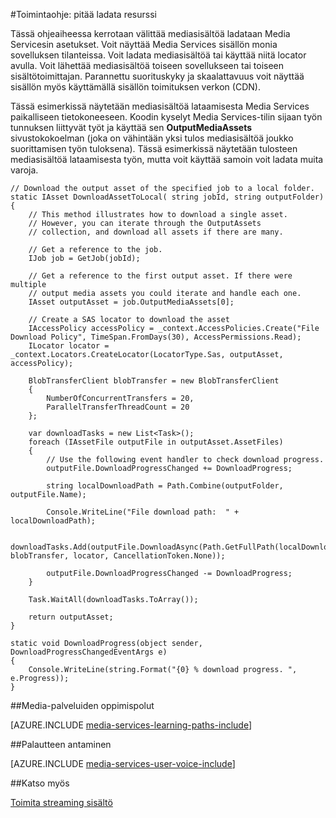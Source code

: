 <properties 
    pageTitle="Lataa mediasisältöä" 
    description="Katso tietoja resurssien lataaminen tietokoneeseen. MALLIKOODEJA kirjoitetaan C# ja käyttää Media Services SDK .NET." 
    services="media-services" 
    documentationCenter="" 
    authors="juliako" 
    manager="erikre" 
    editor=""/>

<tags 
    ms.service="media-services" 
    ms.workload="media" 
    ms.tgt_pltfrm="na" 
    ms.devlang="na" 
    ms.topic="article"
    ms.date="09/26/2016"
    ms.author="juliako"/>

#<a name="how-to-deliver-an-asset-by-download"></a>Toimintaohje: pitää ladata resurssi

Tässä ohjeaiheessa kerrotaan välittää mediasisältöä ladataan Media Servicesin asetukset. Voit näyttää Media Services sisällön monia sovelluksen tilanteissa. Voit ladata mediasisältöä tai käyttää niitä locator avulla. Voit lähettää mediasisältöä toiseen sovellukseen tai toiseen sisältötoimittajan. Parannettu suorituskyky ja skaalattavuus voit näyttää sisällön myös käyttämällä sisällön toimituksen verkon (CDN).

Tässä esimerkissä näytetään mediasisältöä lataamisesta Media Services paikalliseen tietokoneeseen. Koodin kyselyt Media Services-tilin sijaan työn tunnuksen liittyvät työt ja käyttää sen **OutputMediaAssets** sivustokokoelman (joka on vähintään yksi tulos mediasisältöä joukko suorittamisen työn tuloksena). Tässä esimerkissä näytetään tulosteen mediasisältöä lataamisesta työn, mutta voit käyttää samoin voit ladata muita varoja.

    
    // Download the output asset of the specified job to a local folder.
    static IAsset DownloadAssetToLocal( string jobId, string outputFolder)
    {
        // This method illustrates how to download a single asset. 
        // However, you can iterate through the OutputAssets
        // collection, and download all assets if there are many. 
    
        // Get a reference to the job. 
        IJob job = GetJob(jobId);
    
        // Get a reference to the first output asset. If there were multiple 
        // output media assets you could iterate and handle each one.
        IAsset outputAsset = job.OutputMediaAssets[0];
    
        // Create a SAS locator to download the asset
        IAccessPolicy accessPolicy = _context.AccessPolicies.Create("File Download Policy", TimeSpan.FromDays(30), AccessPermissions.Read);
        ILocator locator = _context.Locators.CreateLocator(LocatorType.Sas, outputAsset, accessPolicy);
    
        BlobTransferClient blobTransfer = new BlobTransferClient
        {
            NumberOfConcurrentTransfers = 20,
            ParallelTransferThreadCount = 20
        };
    
        var downloadTasks = new List<Task>();
        foreach (IAssetFile outputFile in outputAsset.AssetFiles)
        {
            // Use the following event handler to check download progress.
            outputFile.DownloadProgressChanged += DownloadProgress;
    
            string localDownloadPath = Path.Combine(outputFolder, outputFile.Name);
    
            Console.WriteLine("File download path:  " + localDownloadPath);
    
            downloadTasks.Add(outputFile.DownloadAsync(Path.GetFullPath(localDownloadPath), blobTransfer, locator, CancellationToken.None));
    
            outputFile.DownloadProgressChanged -= DownloadProgress;
        }
    
        Task.WaitAll(downloadTasks.ToArray());
    
        return outputAsset;
    }
    
    static void DownloadProgress(object sender, DownloadProgressChangedEventArgs e)
    {
        Console.WriteLine(string.Format("{0} % download progress. ", e.Progress));
    }



##<a name="media-services-learning-paths"></a>Media-palveluiden oppimispolut

[AZURE.INCLUDE [media-services-learning-paths-include](../../includes/media-services-learning-paths-include.md)]

##<a name="provide-feedback"></a>Palautteen antaminen

[AZURE.INCLUDE [media-services-user-voice-include](../../includes/media-services-user-voice-include.md)]

   
##<a name="see-also"></a>Katso myös 

[Toimita streaming sisältö](media-services-deliver-streaming-content.md)

